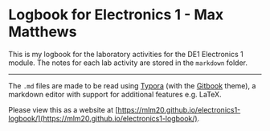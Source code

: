 # Logbook for Electronics 1 - Max Matthews

This is my logbook for the laboratory activities for the DE1 Electronics 1 module. The notes for each lab activity are stored in the `markdown` folder.

---

The `.md`  files are made to be read using [Typora](https://typora.io/) (with the [Gitbook](https://theme.typora.io/theme/Gitbook/) theme), a markdown editor with support for additional features e.g. LaTeX.

Please view this as a website at [https://mlm20.github.io/electronics1-logbook/](https://mlm20.github.io/electronics1-logbook/).

